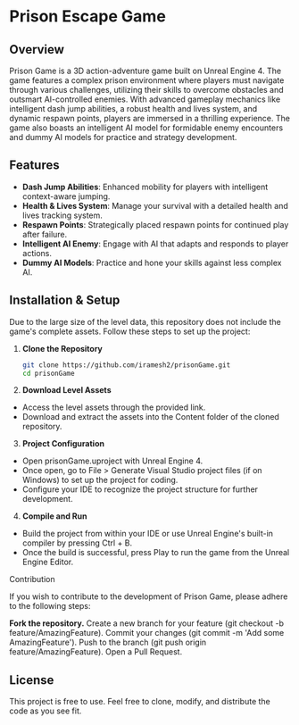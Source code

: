 # Prison Escape Game

## Overview
Prison Game is a 3D action-adventure game built on Unreal Engine 4. The game features a complex prison environment where players must navigate through various challenges, utilizing their skills to overcome obstacles and outsmart AI-controlled enemies. With advanced gameplay mechanics like intelligent dash jump abilities, a robust health and lives system, and dynamic respawn points, players are immersed in a thrilling experience. The game also boasts an intelligent AI model for formidable enemy encounters and dummy AI models for practice and strategy development.

## Features
- **Dash Jump Abilities**: Enhanced mobility for players with intelligent context-aware jumping.
- **Health & Lives System**: Manage your survival with a detailed health and lives tracking system.
- **Respawn Points**: Strategically placed respawn points for continued play after failure.
- **Intelligent AI Enemy**: Engage with AI that adapts and responds to player actions.
- **Dummy AI Models**: Practice and hone your skills against less complex AI.

## Installation & Setup
Due to the large size of the level data, this repository does not include the game's complete assets. Follow these steps to set up the project:

1. **Clone the Repository**
   ```sh
   git clone https://github.com/iramesh2/prisonGame.git
   cd prisonGame

2. **Download Level Assets**
- Access the level assets through the provided link.
- Download and extract the assets into the Content folder of the cloned repository.
3. **Project Configuration**
- Open prisonGame.uproject with Unreal Engine 4.
- Once open, go to File > Generate Visual Studio project files (if on Windows) to set up the project for coding.
- Configure your IDE to recognize the project structure for further development.
4. **Compile and Run**
- Build the project from within your IDE or use Unreal Engine's built-in compiler by pressing Ctrl + B.
- Once the build is successful, press Play to run the game from the Unreal Engine Editor.


Contribution

If you wish to contribute to the development of Prison Game, please adhere to the following steps:

**Fork the repository.**
Create a new branch for your feature (git checkout -b feature/AmazingFeature).
Commit your changes (git commit -m 'Add some AmazingFeature').
Push to the branch (git push origin feature/AmazingFeature).
Open a Pull Request.


## License
This project is free to use. Feel free to clone, modify, and distribute the code as you see fit.
